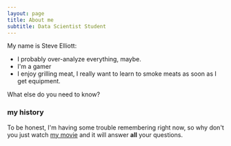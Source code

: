 ```yaml
---
layout: page
title: About me
subtitle: Data Scientist Student
---
```


My name is Steve Elliott:

- I probably over-analyze everything, maybe.
- I'm a gamer
- I enjoy grilling meat, I really want to learn to smoke meats as soon as I get equipment.

What else do you need to know?

### my history

To be honest, I'm having some trouble remembering right now, so why don't you just watch [my movie](http://en.wikipedia.org/wiki/The_Princess_Bride_%28film%29) and it will answer **all** your questions.

